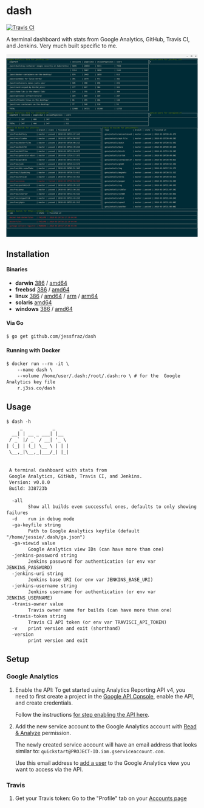 # dash

[![Travis CI](https://travis-ci.org/jessfraz/dash.svg?branch=master)](https://travis-ci.org/jessfraz/dash)

A terminal dashboard with stats from Google Analytics, GitHub, Travis CI, and Jenkins. Very much built specific to me.

![term.png](term.png)

## Installation

#### Binaries

- **darwin** [386](https://github.com/jessfraz/dash/releases/download/v0.0.0/dash-darwin-386) / [amd64](https://github.com/jessfraz/dash/releases/download/v0.0.0/dash-darwin-amd64)
- **freebsd** [386](https://github.com/jessfraz/dash/releases/download/v0.0.0/dash-freebsd-386) / [amd64](https://github.com/jessfraz/dash/releases/download/v0.0.0/dash-freebsd-amd64)
- **linux** [386](https://github.com/jessfraz/dash/releases/download/v0.0.0/dash-linux-386) / [amd64](https://github.com/jessfraz/dash/releases/download/v0.0.0/dash-linux-amd64) / [arm](https://github.com/jessfraz/dash/releases/download/v0.0.0/dash-linux-arm) / [arm64](https://github.com/jessfraz/dash/releases/download/v0.0.0/dash-linux-arm64)
- **solaris** [amd64](https://github.com/jessfraz/dash/releases/download/v0.0.0/dash-solaris-amd64)
- **windows** [386](https://github.com/jessfraz/dash/releases/download/v0.0.0/dash-windows-386) / [amd64](https://github.com/jessfraz/dash/releases/download/v0.0.0/dash-windows-amd64)

#### Via Go

```bash
$ go get github.com/jessfraz/dash
```

#### Running with Docker

```console
$ docker run --rm -it \
    --name dash \
    --volume /home/user/.dash:/root/.dash:ro \ # for the  Google Analytics key file
    r.j3ss.co/dash
```

## Usage

```conosle
$ dash -h
     _           _
  __| | __ _ ___| |__
 / _` |/ _` / __| '_ \
| (_| | (_| \__ \ | | |
 \__,_|\__,_|___/_| |_|


 A terminal dashboard with stats from
 Google Analytics, GitHub, Travis CI, and Jenkins.
 Version: v0.0.0
 Build: 338723b

  -all
        Show all builds even successful ones, defaults to only showing failures
  -d    run in debug mode
  -ga-keyfile string
        Path to Google Analytics keyfile (default "/home/jessie/.dash/ga.json")
  -ga-viewid value
        Google Analytics view IDs (can have more than one)
  -jenkins-password string
        Jenkins password for authentication (or env var JENKINS_PASSWORD)
  -jenkins-uri string
        Jenkins base URI (or env var JENKINS_BASE_URI)
  -jenkins-username string
        Jenkins username for authentication (or env var JENKINS_USERNAME)
  -travis-owner value
        Travis owner name for builds (can have more than one)
  -travis-token string
        Travis CI API token (or env var TRAVISCI_API_TOKEN)
  -v    print version and exit (shorthand)
  -version
        print version and exit
```

## Setup

### Google Analytics

1. Enable the API: To get started using Analytics Reporting API v4, you need to 
    first create a project in the 
    [Google API Console](https://console.developers.google.com),
    enable the API, and create credentials.

    Follow the instructions 
    [for step enabling the API here](https://developers.google.com/anaytics/devguides/reporting/core/v4/quickstart/service-java).

2. Add the new service account to the Google Analytics account with 
    [Read & Analyze](https://support.google.com/analytics/answer/2884495) 
    permission.

    The newly created service account will have an email address that looks
    similar to: `quickstart@PROJECT-ID.iam.gserviceaccount.com`.

    Use this email address to 
    [add a user](https://support.google.com/analytics/answer/1009702) to the 
    Google Analytics view you want to access via the API. 

### Travis

1. Get your Travis token: Go to the "Profile" tab on your 
	[Accounts page](https://travis-ci.org/profile)
